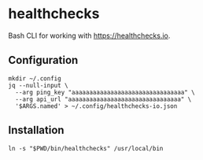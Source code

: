 # healthchecks

Bash CLI for working with <https://healthchecks.io>.

## Configuration

```
mkdir ~/.config
jq --null-input \
  --arg ping_key "aaaaaaaaaaaaaaaaaaaaaaaaaaaaaaaa" \
  --arg api_url "aaaaaaaaaaaaaaaaaaaaaaaaaaaaaaaa" \
  '$ARGS.named' > ~/.config/healthchecks-io.json
```

## Installation

```
ln -s "$PWD/bin/healthchecks" /usr/local/bin
```
